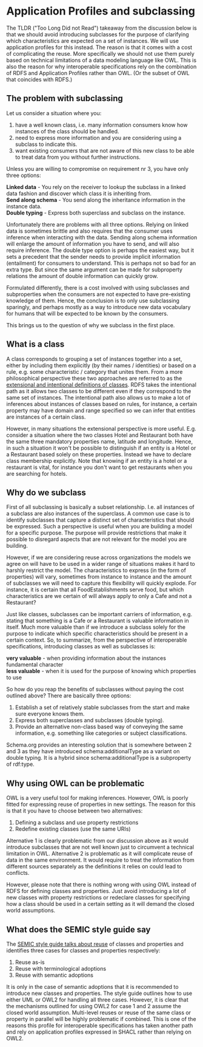 # Application Profiles and subclassing
The TLDR ("Too Long Did not Read") takeaway from the discussion below is that we should avoid introducing subclasses for the purpose of clarifying which characteristics are expected on a set of instances. We will use application profiles for this instead. The reason is that it comes with a cost of complicating the reuse. More specifically we should not use them purely based on technical limitations of a data modeling language like OWL. This is also the reason for why interoperable specifications rely on the combination of RDFS and Application Profiles rather than OWL. (Or the subset of OWL that coincides with RDFS.)

## The problem with subclassing

Let us consider a situation where you:
1. have a well known class, i.e. many information consumers know how instances of the class should be handled.
2. need to express more information and you are considering using a subclass to indicate this.
3. want existing consumers that are not aware of this new class to be able to treat data from you without further instructions.

Unless you are willing to compromise on requirement nr 3, you have only three options:

**Linked data** - You rely on the receiver to lookup the subclass in a linked data fashion and discover which class it is inheriting from. \
**Send along schema** - You send along the inheritance information in the instance data. \
**Double typing** - Express both superclass and subclass on the instance.

Unfortunately there are problems with all three options. Relying on linked data is sometimes brittle and also requires that the consumer uses inference when interacting with the data. Sending along schema information will enlarge the amount of information you have to send, and will also require inference. The double type option is perhaps the easiest way, but it sets a precedent that the sender needs to provide implicit information (entailment) for consumers to understand. This is perhaps not so bad for an extra type. But since the same argument can be made for subproperty relations the amount of double information can quickly grow.

Formulated differently, there is a cost involved with using subclasses and subproperties when the consumers are not expected to have pre-existing knowledge of them. Hence, the conclusion is to only use subclassing sparingly, and perhaps mostly as a way to introduce new data vocabulary for humans that will be expected to be known by the consumers.

This brings us to the question of why we subclass in the first place.

## What is a class
A class corresponds to grouping a set of instances together into a set, either by including them explicitly (by their names / identities) or based on a rule, e.g. some characteristic / category that unites them. From a more philosophical perspective these two approaches are referred to as the [extensional and intentional definitions of classes](https://en.wikipedia.org/wiki/Class_(knowledge_representation)#Extensional_or_intensional_definitions). RDFS takes the intentional path as it allows two classes to be different even if they correspond to the same set of instances.
The intentional path also allows us to make a lot of inferences about instances of classes based on rules, for instance, a certain property may have domain and range specified so we can infer that entities are instances of a certain class.

However, in many situations the extensional perspective is more useful. E.g. consider a situation where the two classes Hotel and Restaurant both have the same three mandatory properties name, latitude and longitude. Hence, in such a situation it won't be possible to distinguish if an entity is a Hotel or a Restaurant based solely on these properties. Instead we have to declare class membership explicitly. Note that knowing if an entity is a hotel or a restaurant is vital, for instance you don't want to get restaurants when you are searching for hotels.

## Why do we subclass

First of all subclassing is basically a subset relationship. I.e. all instances of a subclass are also instances of the superclass. A common use case is to identify subclasses that capture a distinct set of characteristics that should be expressed. Such a perspective is useful when you are building a model for a specific purpose. The purpose will provide restrictions that make it possible to disregard aspects that are not relevant for the model you are building.

However, if we are considering reuse across organizations the models we agree on will have to be used in a wider range of situations makes it hard to harshly restrict the model. The characteristics to express (in the form of properties) will vary, sometimes from instance to instance and the amount of subclasses we will need to capture this flexibility will quickly explode. For instance, it is certain that all FoodEstablishments serve food, but which characteristics are we certain of will always apply to only a Cafe and not a Restaurant?

Just like classes, subclasses can be important carriers of information, e.g. stating that something is a Cafe or a Restaurant is valuable information in itself. Much more valuable than if we introduce a subclass solely for the purpose to indicate which specific characteristics should be present in a certain context.  So, to summarize, from the perspective of interoperable specifications, introducing classes as well as subclasses is:

**very valuable** - when providing information about the instances fundamental character \
**less valuable** - when it is used for the purpose of knowing which properties to use

So how do you reap the benefits of subclasses without paying the cost outlined above? There are basically three options:

1. Establish a set of relatively stable subclasses from the start and make sure everyone knows them.
2. Express both superclasses and subclasses (double typing).
3. Provide an alternative non-class based way of conveying the same information, e.g. something like categories or subject classifications.

Schema.org provides an interesting solution that is somewhere between 2 and 3 as they have introduced schema:additionalType as a variant on double typing. It is a hybrid since schema:additionalType is a subproperty of rdf:type.

## Why using OWL can be problematic
OWL is a very useful tool for making inferences. However, OWL is poorly fitted for expressing reuse of properties in new settings. The reason for this is that it you have to choose between two alternatives:

1. Defining a subclass and use property restrictions
2. Redefine existing classes (use the same URIs)

Alternative 1 is clearly problematic from our discussion above as it would introduce subclasses that are not well known just to circumvent a technical limitation in OWL. Alternative 2 is problematic as it will complicate reuse of data in the same environment. It would require to treat the information from different sources separately as the definitions it relies on could lead to conflicts.

However, please note that there is nothing wrong with using OWL instead of RDFS for defining classes and properties. Just avoid introducing a lot of new classes with property restrictions or redeclare classes for specifying how a class should be used in a certain setting as it will demand the closed world assumptions.


## What does the SEMIC style guide say

The [SEMIC style guide talks about reuse](https://semiceu.github.io/style-guide/1.0.0/clarification-on-reuse.html) of classes and properties and identifies three cases for classes and properties respectively:

1. Reuse as-is
2. Reuse with terminological adoptions
3. Reuse with semantic adoptions

It is only in the case of semantic adoptions that it is recommended to introduce new classes and properties. The style guide outlines how to use either UML or OWL2 for handling all three cases. However, it is clear that the mechanisms outlined for using OWL2 for case 1 and 2 assume the closed world assumption. Multi-level reuses or reuse of the same class or property in parallel will be highly problematic if combined.
This is one of the reasons this profile for interoperable specifications has taken another path and rely on application profiles expressed in SHACL rather than relying on OWL2.
